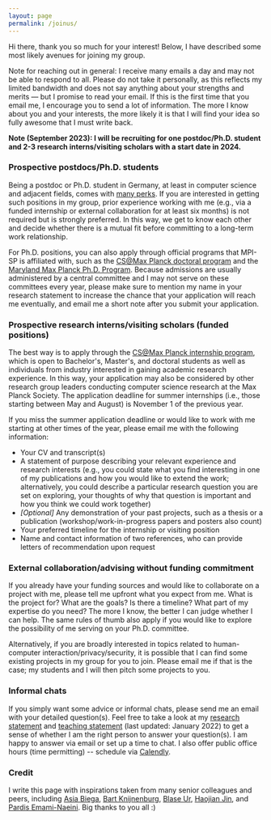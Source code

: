 ```yaml
---
layout: page
permalink: /joinus/
---
```


Hi there, thank you so much for your interest! Below, I have described some most likely avenues for joining my group. <br>

Note for reaching out in general: I receive many emails a day and may not be able to respond to all. Please do not take it personally, as this reflects my limited bandwidth and does not say anything about your strengths and merits — but I promise to read your email. If this is the first time that you email me, I encourage you to send a lot of information. The more I know about you and your interests, the more likely it is that I will find your idea so fully awesome that I must write back.

<b>Note (September 2023): I will be recruiting for one postdoc/Ph.D. student and 2-3 research interns/visiting scholars with a start date in 2024.</b>

<h3>Prospective postdocs/Ph.D. students</h3>

Being a postdoc or Ph.D. student in Germany, at least in computer science and adjacent fields, comes with <a href="https://andreas-zeller.info/2020/07/01/whats-it-like-to-be-a-phd-student-in-germany.html">many perks</a>. If you are interested in getting such positions in my group, prior experience working with me (e.g., via a funded internship or external collaboration for at least six months) is not required but is strongly preferred. In this way, we get to know each other and decide whether there is a mutual fit before committing to a long-term work relationship.<br>

For Ph.D. positions, you can also apply through official programs that MPI-SP is affiliated with, such as the <a href="https://www.cis.mpg.de/cs-max-planck/">CS@Max Planck doctoral program</a> and the <a href="https://www.cs.umd.edu/maryland-max-planck">Maryland Max Planck Ph.D. Program</a>. Because admissions are usually administered by a central committee and I may not serve on these committees every year, please make sure to mention my name in your research statement to increase the chance that your application will reach me eventually, and email me a short note after you submit your application.

<h3>Prospective research interns/visiting scholars (funded positions)</h3>

The best way is to apply through the <a href="https://www.cis.mpg.de/internships/">CS@Max Planck internship program</a>, which is open to Bachelor's, Master's, and doctoral students as well as individuals from industry interested in gaining academic research experience. In this way, your application may also be considered by other research group leaders conducting computer science research at the Max Planck Society. The application deadline for summer internships (i.e., those starting between May and August) is November 1 of the previous year.<br>

If you miss the summer application deadline or would like to work with me starting at other times of the year, please email me with the following information:

<ul>
<li>Your CV and transcript(s)</li>
<li>A statement of purpose describing your relevant experience and research interests (e.g., you could state what you find interesting in one of my publications and how you would like to extend the work; alternatively, you could describe a particular research question you are set on exploring, your thoughts of why that question is important and how you think we could work together)</li>
<li><i>[Optional]</i> Any demonstration of your past projects, such as a thesis or a publication (workshop/work-in-progress papers and posters also count)</li>
<li>Your preferred timeline for the internship or visiting position</li>
<li>Name and contact information of two references, who can provide letters of recommendation upon request</li>
</ul>

<h3>External collaboration/advising without funding commitment</h3>

If you already have your funding sources and would like to collaborate on a project with me, please tell me upfront what you expect from me. What is the project for? What are the goals? Is there a timeline? What part of my expertise do you need? The more I know, the better I can judge whether I can help. The same rules of thumb also apply if you would like to explore the possibility of me serving on your Ph.D. committee.<br>

Alternatively, if you are broadly interested in topics related to human-computer interaction/privacy/security, it is possible that I can find some existing projects in my group for you to join. Please email me if that is the case; my students and I will then pitch some projects to you.

<h3>Informal chats</h3>

If you simply want some advice or informal chats, please send me an email with your detailed question(s). Feel free to take a look at my <a target="_blank" href="https://yixinzou.github.io/statements/zou-research.pdf">research statement</a> and <a target="_blank" href="https://yixinzou.github.io/statements/zou-teaching.pdf">teaching statement</a> (last updated: January 2022) to get a sense of whether I am the right person to answer your question(s). I am happy to answer via email or set up a time to chat. I also offer public office hours (time permitting) -- schedule via <a href="https://calendly.com/yixinz/virtual-office-hours">Calendly</a>.

<h3>Credit</h3>

I write this page with inspirations taken from many senior colleagues and peers, including <a target="_blank" href="https://asiabiega.github.io">Asia Biega</a>, <a target="_blank" href="https://www.usabart.nl/portfolio/#advising.html">Bart Knijnenburg</a>, <a target="_blank" href="https://super.cs.uchicago.edu/contact.html">Blase Ur</a>, <a target="_blank" href="http://shift-3.com/prospective.html">Haojian Jin</a>, and <a target="_blank" href="https://users.cs.duke.edu/~pardis/mentorship.html">Pardis Emami-Naeini</a>. Big thanks to you all :)